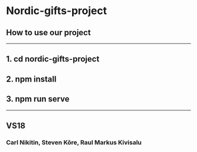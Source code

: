 # Nordic-gifts-project

## How to use our project
---
## 1. cd nordic-gifts-project
## 2. npm install
## 3. npm run serve

---

## VS18

### Carl Nikitin, Steven Kõre, Raul Markus Kivisalu

